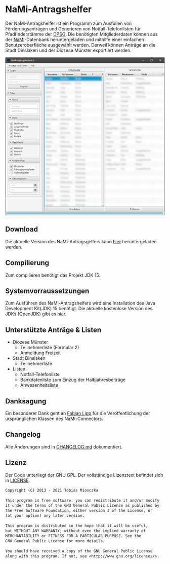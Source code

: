 NaMi-Antragshelfer
======================================================================
Der NaMi-Antragshelfer ist ein Programm zum Ausfüllen von Förderungsanträgen und Generieren von Notfall-Telefonlisten für Pfadfinderstämme der [DPSG][1]. Die benötigten Mitgliederdaten können aus der [NaMi][2]-Datenbank heruntergeladen und mithilfe einer einfachen Benutzeroberfläche ausgewählt werden. Derweil können Anträge an die Stadt Dinslaken und der Diözese Münster exportiert werden.

![Benutzeroberfläche der Version 4.0](https://raw.githubusercontent.com/TobiasMiosczka/NaMi/master/pictures/preview.PNG "Benutzeroberfläche der Version 4.0")

Download
----------------------------------------------------------------------
Die aktuelle Version des NaMi-Antragsgelfers kann [hier][3] heruntergeladen werden.

Compilierung
----------------------------------------------------------------------
Zum compilieren benötigt das Projekt JDK 15.

Systemvorraussetzungen
----------------------------------------------------------------------
Zum Ausführen des NaMi-Antragshelfers wird eine Installation des Java Development Kit(JDK) 15 benötigt. 
Die aktuelle kostenlose Version des JDKs (OpenJDK) gibt es [hier][4].

Unterstützte Anträge & Listen
----------------------------------------------------------------------
* Diözese Münster
  * Teilnehmerliste (Formular 2)
  * Anmeldung Freizeit
* Stadt Dinslaken
  * Teilnehmerliste
* Listen
  * Notfall-Telefonliste
  * Bankdatenliste zum Einzug der Halbjahresbeiträge
  * Anwesenheitsliste
  
Danksagung
----------------------------------------------------------------------
Ein besonderer Dank geht an [Fabian Lipp][5] für die Veröffentlichung der ursprünglichen Klassen des NaMi-Connectors.

Changelog
----------------------------------------------------------------------
Alle Änderungen sind in [CHANGELOG.md][6] dokumentiert.


Lizenz
----------------------------------------------------------------------
Der Code unterliegt der GNU GPL. Der vollständige Lizenztext befindet sich in [LICENSE][7].


```
Copyright (C) 2013 - 2021 Tobias Miosczka

This program is free software: you can redistribute it and/or modify
it under the terms of the GNU General Public License as published by
the Free Software Foundation, either version 3 of the License, or
(at your option) any later version.

This program is distributed in the hope that it will be useful,
but WITHOUT ANY WARRANTY; without even the implied warranty of
MERCHANTABILITY or FITNESS FOR A PARTICULAR PURPOSE. See the
GNU General Public License for more details.

You should have received a copy of the GNU General Public License
along with this program. If not, see <http://www.gnu.org/licenses/>.
```
[1]: https://dpsg.de/
[2]: https://nami.dpsg.de/
[3]: https://github.com/tobiasmiosczka/nami-antragshelfer/releases/download/3.7/nami-antragshelfer-3.7-jar-with-dependencies.jar
[4]: https://adoptopenjdk.net/?variant=openjdk15&jvmVariant=hotspot
[5]: https://github.com/fabianlipp
[6]: https://github.com/TobiasMiosczka/NaMiAntragshelfer/blob/master/CHANGELOG.md
[7]: https://github.com/TobiasMiosczka/NaMiAntragshelfer/blob/master/LICENSE
